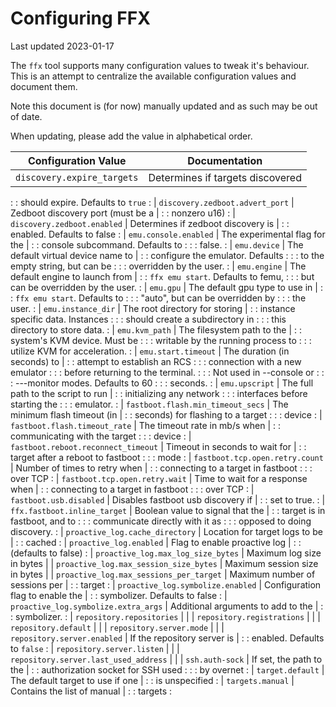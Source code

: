 # Configuring FFX

Last updated 2023-01-17

The `ffx` tool supports many configuration values to tweak it's behaviour. This
is an attempt to centralize the available configuration values and document
them.

Note this document is (for now) manually updated and as such may be out of date.

When updating, please add the value in alphabetical order.

| Configuration Value                     | Documentation                      |
| --------------------------------------- | ---------------------------------- |
| `discovery.expire_targets`              | Determines if targets discovered   |
:                                         : should expire. Defaults to `true`  :
| `discovery.zedboot.advert_port`         | Zedboot discovery port (must be a  |
:                                         : nonzero u16)                       :
| `discovery.zedboot.enabled`             | Determines if zedboot discovery is |
:                                         : enabled. Defaults to false         :
| `emu.console.enabled`                   | The experimental flag for the      |
:                                         : console subcommand. Defaults to    :
:                                         : false.                             :
| `emu.device`                            | The default virtual device name to |
:                                         : configure the emulator. Defaults   :
:                                         : to the empty string, but can be    :
:                                         : overridden by the user.            :
| `emu.engine`                            | The default engine to launch from  |
:                                         : `ffx emu start`. Defaults to femu, :
:                                         : but can be overridden by the user. :
| `emu.gpu`                               | The default gpu type to use in     |
:                                         : `ffx emu start`. Defaults to       :
:                                         : "auto", but can be overridden by   :
:                                         : the user.                          :
| `emu.instance_dir`                      | The root directory for storing     |
:                                         : instance specific data. Instances  :
:                                         : should create a subdirectory in    :
:                                         : this directory to store data.      :
| `emu.kvm_path`                          | The filesystem path to the         |
:                                         : system's KVM device. Must be       :
:                                         : writable by the running process to :
:                                         : utilize KVM for acceleration.      :
| `emu.start.timeout`                     | The duration (in seconds) to       |
:                                         : attempt to establish an RCS        :
:                                         : connection with a new emulator     :
:                                         : before returning to the terminal.  :
:                                         : Not used in --console or           :
:                                         : ---monitor modes. Defaults to 60   :
:                                         : seconds.                           :
| `emu.upscript`                          | The full path to the script to run |
:                                         : initializing any network           :
:                                         : interfaces before starting the     :
:                                         : emulator.                          :
| `fastboot.flash.min_timeout_secs`       | The minimum flash timeout (in      |
:                                         : seconds) for flashing to a target  :
:                                         : device                             :
| `fastboot.flash.timeout_rate`           | The timeout rate in mb/s when      |
:                                         : communicating with the target      :
:                                         : device                             :
| `fastboot.reboot.reconnect_timeout`     | Timeout in seconds to wait for     |
:                                         : target after a reboot to fastboot  :
:                                         : mode                               :
| `fastboot.tcp.open.retry.count`         | Number of times to retry when      |
:                                         : connecting to a target in fastboot :
:                                         : over TCP                           :
| `fastboot.tcp.open.retry.wait`          | Time to wait for a response when   |
:                                         : connecting to a target in fastboot :
:                                         : over TCP                           :
| `fastboot.usb.disabled`                 | Disables fastboot usb discovery if |
:                                         : set to true.                       :
| `ffx.fastboot.inline_target`            | Boolean value to signal that the   |
:                                         : target is in fastboot, and to      :
:                                         : communicate directly with it as    :
:                                         : opposed to doing discovery.        :
| `proactive_log.cache_directory`         | Location for target logs to be     |
:                                         : cached                             :
| `proactive_log.enabled`                 | Flag to enable proactive log       |
:                                         : (defaults to false)                :
| `proactive_log.max_log_size_bytes`      | Maximum log size in bytes          |
| `proactive_log.max_session_size_bytes`  | Maximum session size in bytes      |
| `proactive_log.max_sessions_per_target` | Maximum number of sessions per     |
:                                         : target                             :
| `proactive_log.symbolize.enabled`       | Configuration flag to enable the   |
:                                         : symbolizer. Defaults to false      :
| `proactive_log.symbolize.extra_args`    | Additional arguments to add to the |
:                                         : symbolizer.                        :
| `repository.repositories`               |                                    |
| `repository.registrations`              |                                    |
| `repository.default`                    |                                    |
| `repository.server.mode`                |                                    |
| `repository.server.enabled`             | If the repository server is        |
:                                         : enabled. Defaults to `false`       :
| `repository.server.listen`              |                                    |
| `repository.server.last_used_address`   |                                    |
| `ssh.auth-sock`                         | If set, the path to the            |
:                                         : authorization socket for SSH used  :
:                                         : by overnet                         :
| `target.default`                        | The default target to use if one   |
:                                         : is unspecified                     :
| `targets.manual`                        | Contains the list of manual        |
:                                         : targets                            :
